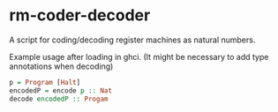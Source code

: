# rm-coder-decoder
A script for coding/decoding register machines as natural numbers. 

Example usage after loading in ghci.
(It might be necessary to add type annotations when decoding)
``` haskell
p = Program [Halt]
encodedP = encode p :: Nat
decode encodedP :: Progam
```
